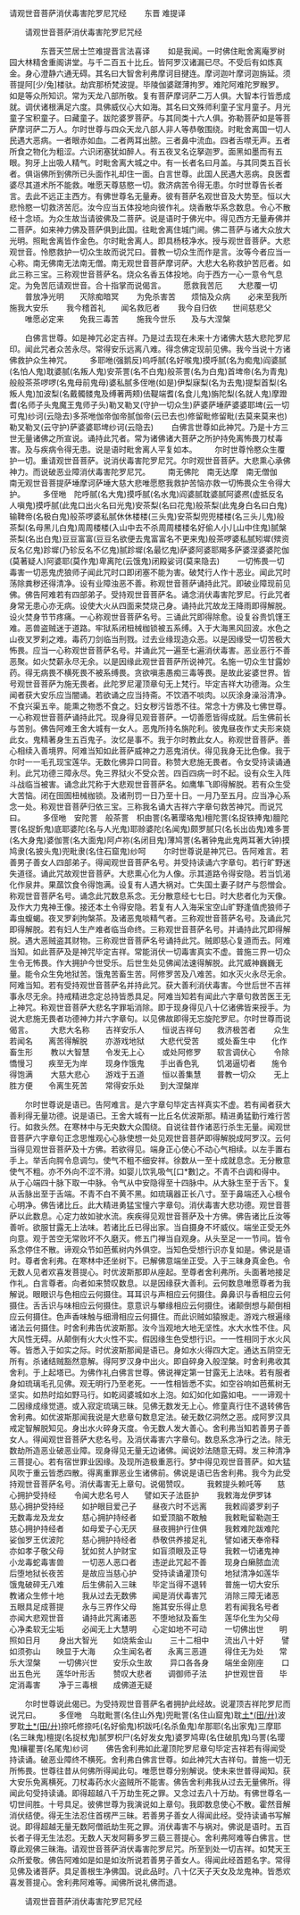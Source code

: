   请观世音菩萨消伏毒害陀罗尼咒经
　　东晋 难提译




　　请观世音菩萨消伏毒害陀罗尼咒经

　　　　东晋天竺居士竺难提晋言法喜译
　　如是我闻。一时佛住毗舍离庵罗树园大林精舍重阁讲堂。与千二百五十比丘。皆阿罗汉诸漏已尽。不受后有如炼真金。身心澄静六通无碍。其名曰大智舍利弗摩诃目揵连。摩诃迦叶摩诃迦旃延。须菩提阿[少/兔]楼驮。劫宾那桥梵波提。毕陵伽婆蹉薄拘罗。难陀阿难陀罗睺罗。如是等众所知识。常为天龙八部所敬。复有菩萨摩诃萨二万人俱。大智本行皆悉成就。调伏诸根满足六度。具佛威仪心大如海。其名曰文殊师利童子宝月童子。月光童子宝积童子。曰藏童子。跋陀婆罗菩萨。与其同类十六人俱。弥勒菩萨如是等菩萨摩诃萨二万人。尔时世尊与四众天龙八部人非人等恭敬围绕。时毗舍离国一切人民遇大恶病。一者眼赤如血。二者两耳出脓。三者鼻中流血。四者舌噤无声。五者所食之物化为粗涩。六识闭塞犹如醉人。有五夜叉名讫拏迦罗。面黑如墨而有五眼。狗牙上出吸人精气。时毗舍离大城之中。有一长者名曰月盖。与其同类五百长者。俱诣佛所到佛所已头面作礼却住一面。白言世尊。此国人民遇大恶病。良医耆婆尽其道术所不能救。唯愿天尊慈愍一切。救济病苦令得无患。尔时世尊告长者言。去此不远正主西方。有佛世尊名无量寿。彼有菩萨名观世音及大势至。恒以大悲怜愍一切救济苦厄。汝今应当五体投地向彼作礼。烧香散华系念数息。令心不散经十念顷。为众生故当请彼佛及二菩萨。说是语时于佛光中。得见西方无量寿佛并二菩萨。如来神力佛及菩萨俱到此国。往毗舍离住城门阃。佛二菩萨与诸大众放大光明。照毗舍离皆作金色。尔时毗舍离人。即具杨枝净水。授与观世音菩萨。大悲观世音。怜愍救护一切众生故而说咒曰。普教一切众生而作是言。汝等今者应当一心称。南无佛南无法南无僧。南无观世音菩萨摩诃萨。大悲大名称救护苦厄者。如此三称三宝。三称观世音菩萨名。烧众名香五体投地。向于西方一心一意令气息定。为免苦厄请观世音。合十指掌而说偈言。
　　愿救我苦厄　　大悲覆一切
　　普放净光明　　灭除痴暗冥
　　为免杀害苦　　烦恼及众病
　　必来至我所　　施我大安乐
　　我今稽首礼　　闻名救厄者
　　我今自归依　　世间慈悲父
　　唯愿必定来　　免我三毒苦
　　施我今世乐　　及与大涅槃

　　白佛言世尊。如是神咒必定吉祥。乃是过去现在未来十方诸佛大慈大悲陀罗尼印。闻此咒者众苦永尽。常得安乐远离八难。得念佛定现前见佛。我今当说十方诸佛救护众生神咒。
　　多耶咃(强鹅反)呜呼腻(名好喉鬼)摸呼腻(名为痴鬼)阎婆腻(名怕人鬼)耽婆腻(名叛人鬼)安茶詈(名不白鬼)般茶詈(名为白鬼)首埤帝(名为青鬼)般般茶茶啰啰(名鬼母前鬼母)婆私腻多侄咃(如是)伊梨寐梨(名为去鬼)提梨首梨(名叛人鬼)加波梨(名戴髑髅鬼及缚著两颊)佉鞮端耆(名食儿鬼)旃陀梨(名就人鬼)摩蹬耆(名师子头鬼魔王鬼师子头)勒叉勒叉(守护一切众生)萨婆萨埵萨婆婆耶埤(云一切可鬼)纱诃(云隐去)多茶咃伽帝伽帝腻伽帝(云已去也)修留毗修留毗(去莫来莫来也)勒叉勒叉(云守护)萨婆婆耶埤纱诃(云隐去)
　　白佛言世尊如此神咒。乃是十方三世无量诸佛之所宣说。诵持此咒者。常为诸佛诸大菩萨之所护持免离怖畏刀杖毒害。及与疾病令得无患。说是语时毗舍离人平复如本。
　　尔时世尊怜愍众生覆护一切。重请观世音菩萨。说消伏毒害陀罗尼咒。尔时观世音菩萨。大悲熏心承佛神力。而说破恶业障消伏毒害陀罗尼咒。
　　南无佛陀　南无达摩　南无僧伽　南无观世音菩提萨埵摩诃萨埵大慈大悲唯愿愍我救护苦恼亦救一切怖畏众生令得大护。
　　多侄咃　陀呼腻(名大鬼)摸呼腻(名水鬼)阎婆腻耽婆腻阿婆凞(虚抵反名人嗔鬼)摸呼腻(此鬼口出火名曰光鬼)安茶梨(名曰花鬼)般茶梨(此鬼身白名曰白鬼)输鞞帝(名极白鬼)般茶啰婆私腻休休楼楼(三头鬼)安茶梨兜兜楼楼(名三头儿鬼)般茶梨(名母黑儿白鬼)周周楼楼(入山中去不杀周周楼楼名好偷人小儿山中住鬼)腻槃茶梨(名出白鬼)豆豆富富(豆豆名欲便去鬼富富名不更来鬼)般茶啰婆私腻矧墀(殡资反名亿鬼)跈墀(乃轸反名不亿鬼)腻跈墀(名最忆鬼)萨婆阿婆耶羯多萨婆涅婆婆陀伽(莫著疑人)阿婆耶(莫作鬼)卑离陀(云饿鬼)闭殿娑诃(莫来隐去)
　　一切怖畏一切毒害一切恶鬼虎狼师子闻此咒时口即闭塞不能为害。破梵行人作十恶业。闻此咒时荡除粪秽还得清净。设有业障浊恶不善。称观世音菩萨诵持此咒。即破业障现前见佛。佛告阿难若有四部弟子。受持观世音菩萨名。诵念消伏毒害陀罗尼。行此咒者身常无患心亦无病。设使大火从四面来焚烧己身。诵持此咒故龙王降雨即得解脱。设火焚身节节疼痛。一心称观世音菩萨名号。三诵此咒即得除愈。设复谷贵饥馑王难。恶兽盗贼迷于道路。牢狱系闭杻械枷锁被五系缚。入于大海黑风回波。水色之山夜叉罗刹之难。毒药刀剑临当刑戮。过去业缘现造众恶。以是因缘受一切苦极大怖畏。应当一心称观世音菩萨名号。并诵此咒一遍至七遍消伏毒害。恶业恶行不善恶聚。如火焚薪永尽无余。以是因缘此观世音菩萨所说神咒。名施一切众生甘露妙药。得无病畏不横死畏不被系缚畏。贪欲嗔恚愚痴三毒等畏。是故此娑婆世界。皆号观世音菩萨为施无畏者。此陀罗尼灌顶章句无上梵行。毕定吉祥大功德海。众生闻者获大安乐应当闇诵。若欲诵之应当持斋。不饮酒不啖肉。以灰涂身澡浴清净。不食兴渠五辛。能熏之物悉不食之。妇女秽污皆悉不往。常念十方佛及七佛世尊。一心称观世音菩萨诵持此咒。现身得见观音菩萨。一切善愿皆得成就。后生佛前长与苦别。佛告阿难王舍大城有一女人。恶鬼所持名旃陀利。彼鬼昼夜作丈夫形来娆此女。鬼精著身生五百鬼子。汝忆是事不。我于尔时教此女人。称观世音菩萨。善心相续入善境界。阿难当知如此菩萨威神之力恶鬼消伏。得见我身无比色像。我于尔时一一毛孔现宝莲华。无数化佛异口同音。称赞大悲施无畏者。令女受持读诵通利。此咒功德三障永尽。免三界狱火不受众苦。四百四病一时不起。设有众生入阵斗战临当被害。诵念此咒称于大悲观世音菩萨名。如鹰隼飞即得解脱。若有众生受大苦恼。闭在囹圄杻械枷锁。及诸刑罚一日乃至十日。一月乃至五月。应当净心系念一处。称观世音菩萨归依三宝。三称我名诵大吉祥六字章句救苦神咒。而说咒曰。
　　多侄咃　安陀詈　般茶詈　枳由詈(名著璎珞鬼)檀陀詈(名捉铁捧鬼)膻陀詈(名捉釿鬼)底耶婆陀(名与人光鬼)耶赊婆陀(名闻鬼)颇罗腻只(名长出齿鬼)难多詈(名大身鬼)婆伽詈(名大面鬼)阿卢祢(名闭目鬼)薄鸠詈(名著钟鬼此鬼两耳著大钟)摸鸠隶(名披头鬼)兜毗隶(名住石窟鬼)纱呵
　　尔时世尊说是神咒已。告阿难言。若善男子善女人四部弟子。得闻观世音菩萨名号。并受持读诵六字章句。若行旷野迷失道径。诵此咒故观世音菩萨。大悲熏心化为人像。示其道路令得安隐。若当饥渴化作泉井。果蓏饮食令得饱满。设复有人遇大祸对。亡失国土妻子财产与怨憎会。称观世音菩萨名号。诵念此咒数息系念。无分散意经七七日。时大悲者化为天像。及作大力鬼神王像。接还本土令得安隐。若复有人入海采宝空山旷野逢值虎狼师子毒虫蝮蝎。夜叉罗刹拘槃茶。及诸恶鬼啖精气者。三称观世音菩萨名号。及诵此咒即得解脱。若有妇人生产难者临当命终。三称观世音菩萨名号。并诵持此咒即得解脱。遇大恶贼盗其财物。三称观世音菩萨名号诵持此咒。贼即慈心复道而去。阿难当知。如此菩萨及是神咒毕定吉祥。常能消伏一切毒害真实不虚。普施三界一切众生令无怖畏。作大拥护今世受乐。后世生处见佛闻法速得解脱。此咒威神巍巍无量。能令众生免地狱苦。饿鬼苦畜生苦。阿修罗苦及八难苦。如水灭火永尽无余。阿难当知。若有受持观世音菩萨名并持此咒。获大善利消伏毒害。今世后世不吉祥事永尽无余。持戒精进念定总持皆悉具足。阿难当知若有闻此六字章句救苦医王无上神咒。称观世音菩萨大悲名字罪垢消除。即于现身得见八十亿诸佛皆来授手。为说大悲施无畏者功德神力并六字章句。以见佛故即得无忘旋陀罗尼。尔时世尊而说偈言。
　　大悲大名称　　吉祥安乐人
　　恒说吉祥句　　救济极苦者
　　众生若闻名　　离苦得解脱
　　亦游戏地狱　　大悲代受苦
　　或处畜生中　　化作畜生形
　　教以大智慧　　令发无上心
　　或处阿修罗　　软言调伏心
　　令除憍慢习　　疾至无为岸
　　现身作饿鬼　　手出香色乳
　　饥渴逼切者　　施令得饱满
　　大慈大悲心　　游戏于五道
　　恒以善集慧　　普教一切众
　　无上胜方便　　令离生死苦
　　常得安乐处　　到大涅槃岸

　　尔时世尊说是语已。告阿难言。是六字章句毕定吉祥真实不虚。若有闻者获大善利得无量功德。说是语已。王舍大城有一比丘名优波斯那。精进勇猛勤行难行苦行。如救头然。在寒林中与无央数大众围绕。自说往昔作诸恶行杀生无量。闻观世音菩萨六字章句正念思惟观心心脉使想一处见观世音菩萨即得解脱成阿罗汉。云何当得见观世音菩萨及十方佛。若欲得见。端身正心使心不动心气相续。以左手置右手上。举舌向腭令息调匀。使气不粗不细安祥。徐数从一至十成就息念。无分散意使气不粗。亦不外向不涩不滑。如婴儿饮乳吸气[口*數]之。不青不白调和得中。从于心端四十脉下取一中脉。令气从中安隐得至十四脉中。从大脉生至于舌下。复从舌脉出至于舌端。不青不白不黄不黑。如琉璃器正长八寸。至于鼻端还入心根令心明净。佛告诸比丘。此大精进勇猛宝憧六字章句。消伏毒害大悲功德。观世音菩萨以此数息。心定力故如驶水流。疾疾得见观世音菩萨及十方佛。佛告诸比丘汝等善听。欲服甘露无上法味。若诸比丘已得出家。当自摄身不坏威仪。端坐正受无外向意。观于苦空无常败坏不久磨灭。修五门禅当自观身。从头至足一一节间。皆令系念停住不散。谛观众节如芭蕉树内外俱空。当知色受想行识亦复如是。佛说是语时。尊者舍利弗。在寒林中还坐树下。已解佛意端坐正受。入于三昧身真金色。令无数人见者欢喜发菩提心。时优波斯那即从座起。至尊者舍利弗所。头面著地接足作礼。白言尊者。向者如来赞叹数息。以是因缘获大善利。云何数息唯愿尊者为我解说。眼眼识与色相应云何摄住。耳耳识与声相应云何摄住。鼻鼻识与香相应云何摄住。舌舌识与味相应云何摄住。意意识与攀缘相应云何摄住。诸颠倒想与颠倒相应云何摄住。色声香味触与细滑相应云何摄住。而此识贼如猿猴走。游戏六根遍缘诸法云何摄住。时舍利弗告优波斯那。汝今当观地大地无坚性。水大水性不住。风大风性无碍。从颠倒有火大火性不实。假因缘生色受想行识。一一性相同于水火风等。皆悉入于如实之际。时优波斯那闻是语已。身如水火得四大定。通达五阴空无所有。杀诸结贼豁然意解。得阿罗汉身中出火。即自碎身入般涅槃。时舍利弗收其舍利。于上起塔已。为佛作礼白佛言世尊。佛说禅定第一甘露无上法味。若有服者身如琉璃毛孔见佛。观无明行乃至老死。一一性相皆悉不实。如空谷响如芭蕉树无坚实。如热时焰如野马行。如乾闼婆城如水上泡。如幻如化如露如电。一一谛观十二因缘成缘觉道。或入寂定琉璃三昧。见佛无数发无上心。修童真行住不退转佛告舍利弗。如优波斯那闻我说是大悲章句数息定法。破无数亿洞然之恶。成阿罗汉具戒定智解脱知见。身出水火碎身灭度。令无数人发大善心。舍利弗当知若善男子善女人。得闻观世音菩萨大悲名号。及消伏毒害六字章句。数息系念净行之法。除无数劫所造恶业破恶业障。现身得见无量无边诸佛。闻说妙法随意无碍。发三种清净三菩提心。若有宿世罪业因缘。及现所造极重恶行。梦中得见观世音菩萨。如大猛风吹于重云皆悉四散。得离重罪恶业生诸佛前。佛说是语已告舍利弗。我今为此受持观世音菩萨名号。消伏毒害无上章句。说偈赞叹。
　　我敕提头赖吒等　　慈心拥护受持经
　　令闻大悲名号人　　譬如天子法臣护
　　我敕海龙伊罗钵　　慈心拥护受持经
　　如护眼目爱己子　　昼夜六时不远离
　　我敕阎婆罗刹子　　无数毒龙及龙女
　　慈心拥护持经者　　如爱顶脑不敢触
　　我敕毗留勒迦王　　慈心拥护持经者
　　如母爱子心无厌　　昼夜拥护行住俱
　　我敕难陀跋难陀　　娑伽罗王优波陀
　　慈心拥护持经者　　恭敬供养接足礼
　　譬如诸天奉帝释　　亦如孝子敬父母
　　犹如贫人护财宝　　如盲须眼及正导
　　我敕一切诸鬼神　　小龙毒蛇毒害兽
　　一切恶人恶口者　　违逆此咒起不善
　　现身白癞脓血流　　后堕地狱长夜苦
　　是故应当慈心护　　受持读诵灌顶句
　　地狱清净如莲华　　饿鬼破碎无八难
　　后生佛前入三昧　　毕定当得不退转
　　普施一切大安乐　　教诸众生修十地
　　我从过去无数佛　　闻是消伏毒害咒
　　消除三障无诸恶　　五眼具足成菩提
　　永与三界作父母　　施其安乐得止息
　　若有闻我名号者　　亦闻大悲观世音
　　诵持此咒离诸恶　　不堕地狱及畜生
　　莲华化生为父母　　心净柔软无尘垢
　　必闻无上大慧明　　心定如地不可动
　　一切佛出世　　明照如日月
　　身出大智光　　如烧紫金山
　　三十二相中　　流出八十好
　　譬如须弥山　　映显于大海
　　众生闻名者　　永离三恶道
　　得住无为处　　常乐大涅槃
　　一切佛兴世　　安乐众生故
　　异口各各身　　端坐金刚座
　　口出五色光　　莲华叶形舌
　　赞叹大悲者　　调御师子法
　　护世观世音　　毕定消毒害
　　净于三毒根　　成佛道无疑

　　尔时世尊说此偈已。为受持观世音菩萨名者拥护此经故。说灌顶吉祥陀罗尼而说咒曰。
　　多侄咃　乌耽毗詈(名住山外鬼)兜毗詈(名住山窟鬼)耽[土*(田/廾)](名烂目鬼)波罗耽[土*(田/廾)](名食残果鬼住一切果树下食残)捺吒修捺吒(名好偷鬼)枳跋吒(名杀鱼鬼)牟那耶(名出家鬼)三摩耶(名三昧鬼)檀提(名捉杖鬼)腻罗枳尸(名好发女鬼)婆罗鸠卑(名住破肌鬼)乌詈(名璎鬼)欀瞿詈(名尾鬼)纱诃
　　佛告舍利弗如此灌顶陀罗尼章句毕定吉祥若有得闻受持读诵。破恶业障终不横死。舍利弗白佛言世尊。如此神咒大吉祥句。普施一切无所怖畏。世尊往昔从何佛所得闻此句。唯愿世尊分别解说。使未来世普得闻知。获大安乐免离横死。刀杖毒药水火盗贼所不能害。佛告舍利弗我从过去无量佛所。得闻此句受持读诵。即得超越八千万劫生死之罪。又念过去八十万劫。有佛世尊名一切世间胜。十号具足。彼佛世尊为我演说如上章句。我即数息使心不散。霍然音解消伏结使。得无生法忍住首楞严三昧。若善男子善女人得闻此经。受持读诵书写解说。即得超越无量无数阿僧祇劫生死之罪。消伏毒害不与祸对。佛说是语时。五百长者子得无生法忍。无数人天发阿耨多罗三藐三菩提心。舍利弗阿难等白佛言。世尊此观佛三昧海。请观世音菩萨消伏毒害陀罗尼咒。所至到处一切吉祥。如梵天王众所爱敬。佛告阿难如是如是如汝所说若善男子善女人。得闻此经首题名字。常得见佛及诸菩萨。具足善根生净佛国。说此品时。八十亿天子天女及龙鬼神。皆悉欢喜发菩提心。舍利弗阿难等。闻佛所说礼佛而退。

　　请观世音菩萨消伏毒害陀罗尼咒经


